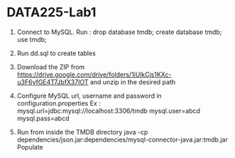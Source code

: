 # DATA225-Lab1
   
1. Connect to MySQL. 
   Run :
   drop database tmdb;
   create database tmdb;
   use tmdb;
   
2. Run dd.sql to create tables

3. Download the ZIP from https://drive.google.com/drive/folders/1iUlkCjs1KXc-u3F6yfGE4T7JbfX37IOT and unzip in the desired path

4. Configure MySQL url, username and password in configuration.properties
   Ex :
   mysql.url=jdbc:mysql://localhost:3306/tmdb
   mysql.user=abcd
   mysql.pass=abcd
   
5. Run from inside the TMDB directory
   java -cp dependencies/json.jar:dependencies/mysql-connector-java.jar:tmdb.jar Populate
